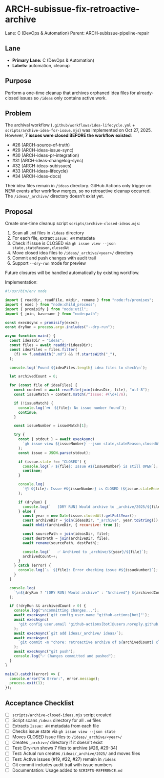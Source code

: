 # ARCH-subissue-fix-retroactive-archive

Lane: C (DevOps & Automation)
Parent: ARCH-subissue-pipeline-repair

## Lane

- **Primary Lane:** C (DevOps & Automation)
- **Labels:** automation, cleanup

## Purpose

Perform a one-time cleanup that archives orphaned idea files for already-closed issues so `/ideas` only contains active work.

## Problem

The archival workflow (`.github/workflows/idea-lifecycle.yml` + `scripts/archive-idea-for-issue.mjs`) was implemented on Oct 27, 2025. However, **7 issues were closed BEFORE the workflow existed**:

- #26 (ARCH-source-of-truth)
- #29 (ARCH-ideas-issue-sync)
- #30 (ARCH-ideas-pr-integration)
- #31 (ARCH-ideas-changelog-sync)
- #32 (ARCH-ideas-subissues)
- #33 (ARCH-ideas-lifecycle)
- #34 (ARCH-ideas-docs)

Their idea files remain in `/ideas` directory. GitHub Actions only trigger on NEW events after workflow merges, so no retroactive cleanup occurred. The `/ideas/_archive/` directory doesn't exist yet.

## Proposal

Create one-time cleanup script `scripts/archive-closed-ideas.mjs`:

1. Scan all `.md` files in `/ideas` directory
2. For each file, extract `Issue: #N` metadata
3. Check if issue is CLOSED via `gh issue view --json state,stateReason,closedAt`
4. Move closed idea files to `/ideas/_archive/<year>/` directory
5. Commit and push changes with audit trail
6. Support `--dry-run` mode for preview

Future closures will be handled automatically by existing workflow.

Implementation:

```javascript
#!/usr/bin/env node

import { readdir, readFile, mkdir, rename } from "node:fs/promises";
import { exec } from "node:child_process";
import { promisify } from "node:util";
import { join, basename } from "node:path";

const execAsync = promisify(exec);
const dryRun = process.argv.includes("--dry-run");

async function main() {
  const ideasDir = "ideas";
  const files = await readdir(ideasDir);
  const ideaFiles = files.filter(
    (f) => f.endsWith(".md") && !f.startsWith("_"),
  );

  console.log(`Found ${ideaFiles.length} idea files to check\n`);

  let archivedCount = 0;

  for (const file of ideaFiles) {
    const content = await readFile(join(ideasDir, file), "utf-8");
    const issueMatch = content.match(/^Issue: #(\d+)/m);

    if (!issueMatch) {
      console.log(`⏭️  ${file}: No issue number found`);
      continue;
    }

    const issueNumber = issueMatch[1];

    try {
      const { stdout } = await execAsync(
        `gh issue view ${issueNumber} --json state,stateReason,closedAt`,
      );
      const issue = JSON.parse(stdout);

      if (issue.state !== "CLOSED") {
        console.log(`✓ ${file}: Issue #${issueNumber} is still OPEN`);
        continue;
      }

      console.log(
        `📦 ${file}: Issue #${issueNumber} is CLOSED (${issue.stateReason})`,
      );

      if (dryRun) {
        console.log(`   [DRY RUN] Would archive to _archive/2025/${file}`);
      } else {
        const year = new Date(issue.closedAt).getFullYear();
        const archiveDir = join(ideasDir, "_archive", year.toString());
        await mkdir(archiveDir, { recursive: true });

        const sourcePath = join(ideasDir, file);
        const destPath = join(archiveDir, file);
        await rename(sourcePath, destPath);

        console.log(`   ✅ Archived to _archive/${year}/${file}`);
        archivedCount++;
      }
    } catch (error) {
      console.log(`⚠️  ${file}: Error checking issue #${issueNumber}`);
    }
  }

  console.log(
    `\n${dryRun ? "[DRY RUN] Would archive" : "Archived"} ${archivedCount} idea files`,
  );

  if (!dryRun && archivedCount > 0) {
    console.log("\nCommitting changes...");
    await execAsync('git config user.name "github-actions[bot]"');
    await execAsync(
      'git config user.email "github-actions[bot]@users.noreply.github.com"',
    );
    await execAsync(`git add ideas/_archive/ ideas/`);
    await execAsync(
      `git commit -m "chore: retroactive archive of ${archivedCount} closed idea files [skip ci]"`,
    );
    await execAsync("git push");
    console.log("✅ Changes committed and pushed");
  }
}

main().catch((error) => {
  console.error("❌ Error:", error.message);
  process.exit(1);
});
```

## Acceptance Checklist

- [ ] `scripts/archive-closed-ideas.mjs` script created
- [ ] Script scans `/ideas` directory for all `.md` files
- [ ] Extracts `Issue: #N` metadata from each file
- [ ] Checks issue state via `gh issue view --json state`
- [ ] Moves CLOSED issue files to `/ideas/_archive/<year>/`
- [ ] Creates `_archive/` directory if it doesn't exist
- [ ] Test: Dry-run shows 7 files to archive (#26, #29-34)
- [ ] Test: Actual run creates `/ideas/_archive/2025/` and moves files
- [ ] Test: Active issues (#19, #22, #27) remain in `/ideas`
- [ ] Git commit includes audit trail with issue numbers
- [ ] Documentation: Usage added to `SCRIPTS-REFERENCE.md`
